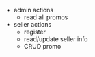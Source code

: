 - admin actions
  - read all promos
- seller actions
  - register
  - read/update seller info
  - CRUD promo
